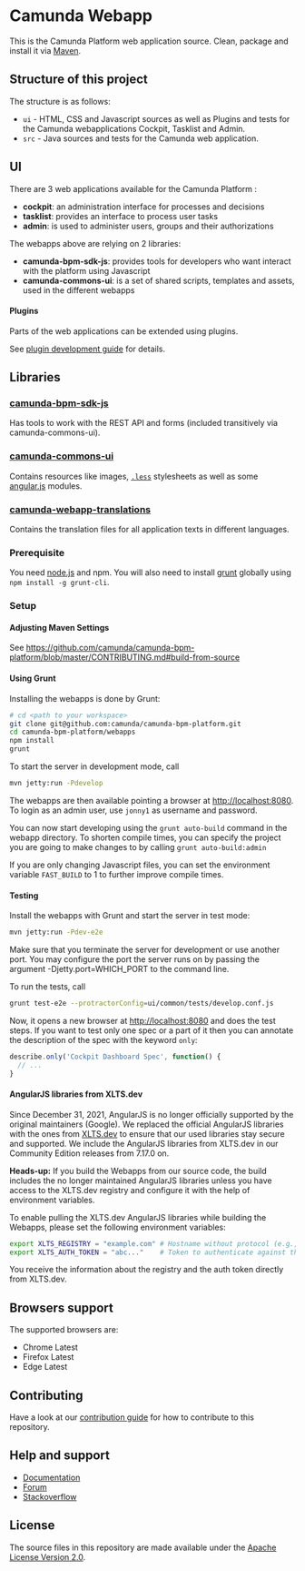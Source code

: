 # Camunda Webapp

This is the Camunda Platform web application source.
Clean, package and install it via [Maven](https://maven.apache.org/).

## Structure of this project

The structure is as follows:

* `ui` - HTML, CSS and Javascript sources as well as Plugins and tests for the Camunda webapplications Cockpit, Tasklist and Admin.
* `src` - Java sources and tests for the Camunda web application.


## UI

There are 3 web applications available for the Camunda Platform :

* __cockpit__: an administration interface for processes and decisions
* __tasklist__: provides an interface to process user tasks
* __admin__: is used to administer users, groups and their authorizations

The webapps above are relying on 2 libraries:

* __camunda-bpm-sdk-js__: provides tools for developers who want interact with the platform using Javascript
* __camunda-commons-ui__: is a set of shared scripts, templates and assets, used in the different webapps


#### Plugins

Parts of the web applications can be extended using plugins.

See [plugin development guide](http://docs.camunda.org/latest/real-life/how-to/#cockpit-how-to-develop-a-cockpit-plugin) for details.


## Libraries

### [camunda-bpm-sdk-js](https://github.com/camunda/camunda-bpm-platform/tree/master/webapps/camunda-bpm-sdk-js)

Has tools to work with the REST API and forms (included transitively via camunda-commons-ui).

### [camunda-commons-ui](https://github.com/camunda/camunda-bpm-platform/tree/master/webapps/camunda-commons-ui)

Contains resources like images, [`.less`](http://lesscss.org) stylesheets as well as some [angular.js](http://angularjs.org) modules.

### [camunda-webapp-translations](https://github.com/camunda/camunda-webapp-translations)

Contains the translation files for all application texts in different languages.

### Prerequisite

You need [node.js](http://nodejs.org) and npm. You will also need to install [grunt](http://gruntjs.com) globally using `npm install -g grunt-cli`.

### Setup

#### Adjusting Maven Settings

See https://github.com/camunda/camunda-bpm-platform/blob/master/CONTRIBUTING.md#build-from-source

#### Using Grunt

Installing the webapps is done by Grunt:

```sh
# cd <path to your workspace>
git clone git@github.com:camunda/camunda-bpm-platform.git
cd camunda-bpm-platform/webapps
npm install
grunt
```

To start the server in development mode, call

```sh
mvn jetty:run -Pdevelop
```
The webapps are then available pointing a browser at [http://localhost:8080](http://localhost:8080). To login as an admin user, use `jonny1` as username and password.

You can now start developing using the `grunt auto-build` command in the webapp directory. To shorten compile times, you can specify the project you are going to make changes to by calling `grunt auto-build:admin`

If you are only changing Javascript files, you can set the environment variable `FAST_BUILD` to 1 to further improve compile times.

#### Testing

Install the webapps with Grunt and start the server in test mode:

```sh
mvn jetty:run -Pdev-e2e
```

Make sure that you terminate the server for development or use another port. You may configure the port the server runs on by passing the argument -Djetty.port=WHICH_PORT to the command line.

To run the tests, call

```sh
grunt test-e2e --protractorConfig=ui/common/tests/develop.conf.js
```

Now, it opens a new browser at [http://localhost:8080](http://localhost:8080) and does the test steps. If you want to test only one spec or a part of it then you can annotate the description of the spec with the keyword `only`:

```javascript
describe.only('Cockpit Dashboard Spec', function() {
  // ...
}
```

#### AngularJS libraries from XLTS.dev

Since December 31, 2021, AngularJS is no longer officially supported by the original maintainers (Google). We replaced the official AngularJS libraries with the ones from [XLTS.dev](https://XLTS.dev) to ensure that our used libraries stay secure and supported. We include the AngularJS libraries from XLTS.dev in our Community Edition releases from 7.17.0 on.

**Heads-up:** If you build the Webapps from our source code, the build includes the no longer maintained AngularJS libraries unless you have access to the XLTS.dev registry and configure it with the help of environment variables.

To enable pulling the XLTS.dev AngularJS libraries while building the Webapps, please set the following environment variables:

```sh
export XLTS_REGISTRY = "example.com" # Hostname without protocol (e.g., "https://"), leading or trailing slashes 
export XLTS_AUTH_TOKEN = "abc..."    # Token to authenticate against the registry
```

You receive the information about the registry and the auth token directly from XLTS.dev.

## Browsers support

The supported browsers are:

- Chrome Latest
- Firefox Latest
- Edge Latest


## Contributing

Have a look at our [contribution guide](https://github.com/camunda/camunda-bpm-platform/blob/master/CONTRIBUTING.md) for how to contribute to this repository.


## Help and support

* [Documentation](http://docs.camunda.org/manual/latest/)
* [Forum](https://forum.camunda.org)
* [Stackoverflow](https://stackoverflow.com/questions/tagged/camunda)

## License

The source files in this repository are made available under the [Apache License Version 2.0](./LICENSE).
